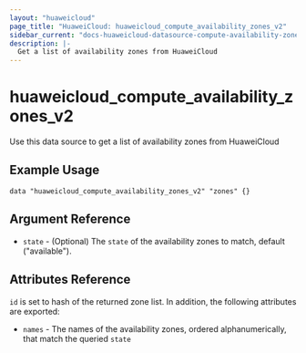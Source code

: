 ```yaml
---
layout: "huaweicloud"
page_title: "HuaweiCloud: huaweicloud_compute_availability_zones_v2"
sidebar_current: "docs-huaweicloud-datasource-compute-availability-zones-v2"
description: |-
  Get a list of availability zones from HuaweiCloud
---
```


# huaweicloud\_compute\_availability\_zones\_v2

Use this data source to get a list of availability zones from HuaweiCloud

## Example Usage

```hcl
data "huaweicloud_compute_availability_zones_v2" "zones" {}
```

## Argument Reference

* `state` - (Optional) The `state` of the availability zones to match, default ("available").


## Attributes Reference

`id` is set to hash of the returned zone list. In addition, the following attributes
are exported:

* `names` - The names of the availability zones, ordered alphanumerically, that match the queried `state`
